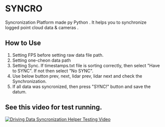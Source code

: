 # SYNCRO
Syncronization Platform made py Python .
It helps you to synchronize logged point cloud data & cameras .

## How to Use
1. Setting FPS before setting raw data file path. 
2. Setting one-cheon data path 
3. Setting Sync. If timestamps.txt file is sorting correctly, then select "Have to SYNC". 
If not then select "No SYNC". 
4. Use below button prev, next, lidar prev, lidar next and check the Synchronization. 
5. If all data was syncronized, then press "SYNC!" button and save the datum.

## See this video for test running.

[![Driving Data Syncronization Helper Testing Video](http://img.youtube.com/vi/T1rNekVmjKs/0.jpg)](https://youtu.be/T1rNekVmjKs) 

